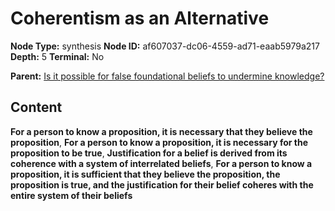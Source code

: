 # Coherentism as an Alternative

**Node Type:** synthesis
**Node ID:** af607037-dc06-4559-ad71-eaab5979a217
**Depth:** 5
**Terminal:** No

**Parent:** [Is it possible for false foundational beliefs to undermine knowledge?](is-it-possible-for-false-foundational-beliefs-to-undermine-knowledge-antithesis-c3926f2d-4d88-4ea1-852c-4e94e39ec2a6.md)

## Content

**For a person to know a proposition, it is necessary that they believe the proposition**, **For a person to know a proposition, it is necessary for the proposition to be true**, **Justification for a belief is derived from its coherence with a system of interrelated beliefs**, **For a person to know a proposition, it is sufficient that they believe the proposition, the proposition is true, and the justification for their belief coheres with the entire system of their beliefs**

